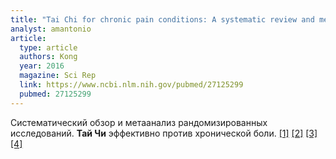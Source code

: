 ```yaml
---
title: "Tai Chi for chronic pain conditions: A systematic review and meta-analysis of randomized controlled trials"
analyst: amantonio
article:
  type: article
  authors: Kong
  year: 2016
  magazine: Sci Rep
  link: https://www.ncbi.nlm.nih.gov/pubmed/27125299
  pubmed: 27125299
---
```


Систематический обзор и метаанализ рандомизированных исследований. **Тай Чи** эффективно против хронической боли. [[1]](https://www.ncbi.nlm.nih.gov/pubmed/26383108) [[2]](https://www.ncbi.nlm.nih.gov/pubmed/28182629) [[3]](https://www.ncbi.nlm.nih.gov/pubmed/28742289) [[4]](https://www.ncbi.nlm.nih.gov/pubmed/27345663)
